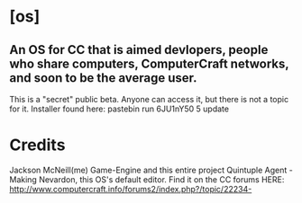 # [os]
An OS for CC that is aimed devlopers, people who share computers, ComputerCraft networks, and soon to be the average user.
---
This is a "secret" public beta. Anyone can access it, but there is not a topic for it.
Installer found here: pastebin run 6JU1nY50 5 update

# Credits
Jackson McNeill(me) Game-Engine and this entire project
Quintuple Agent - Making Nevardon, this OS's default editor. Find it on the CC forums HERE: http://www.computercraft.info/forums2/index.php?/topic/22234-
